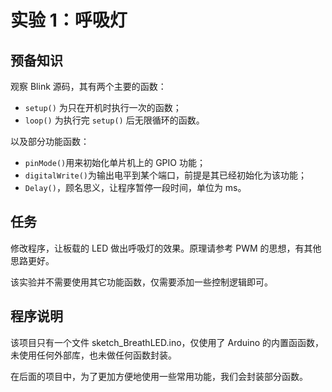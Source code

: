 # 实验 1：呼吸灯

## 预备知识

观察 Blink 源码，其有两个主要的函数：

* `setup()` 为只在开机时执行一次的函数；
* `loop()` 为执行完 `setup()` 后无限循环的函数。

以及部分功能函数：

* `pinMode()`用来初始化单片机上的 GPIO 功能；
* `digitalWrite()`为输出电平到某个端口，前提是其已经初始化为该功能；
* `Delay()`，顾名思义，让程序暂停一段时间，单位为 ms。



## 任务

修改程序，让板载的 LED 做出呼吸灯的效果。原理请参考 PWM 的思想，有其他思路更好。

该实验并不需要使用其它功能函数，仅需要添加一些控制逻辑即可。



## 程序说明

该项目只有一个文件 sketch_BreathLED.ino，仅使用了 Arduino 的内置函函数，未使用任何外部库，也未做任何函数封装。

在后面的项目中，为了更加方便地使用一些常用功能，我们会封装部分函数。